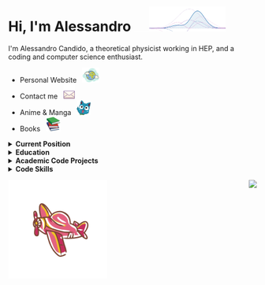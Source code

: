 # Hi, I'm Alessandro <img src="https://raw.githubusercontent.com/AleCandido/AleCandido/master/assets/spacer.png" width="30"/><img src="https://raw.githubusercontent.com/AleCandido/AleCandido/master/assets/psi-small.gif" height="50"/>

I'm Alessandro Candido, a theoretical physicist working in HEP, and a coding and computer science enthusiast.

- Personal Website &nbsp; <a href="http://alecandido.github.io"><img src="https://raw.githubusercontent.com/AleCandido/AleCandido/master/assets/world-icon.png" height="30"/></a>
- Contact me &nbsp; <a href="mailto:candido.ale@gmail.com"><img src="https://raw.githubusercontent.com/AleCandido/AleCandido/master/assets/mail-icon.png" height="30"/></a>
- Anime & Manga &nbsp; <a href="https://myanimelist.net/animelist/Annibale"><img src="https://raw.githubusercontent.com/AleCandido/AleCandido/master/assets/happy-face.png" height="30"/></a>
- Books &nbsp; <a href="https://www.goodreads.com/review/list/120691874?ref=nav_mybooks"><img src="https://raw.githubusercontent.com/AleCandido/AleCandido/master/assets/books.png" height="30"/></a>

<details>
  <summary> <b> Current Position </b> </summary>

## Current Position

<!--At the present time I'm a PhD student at the [University of-->
<!--Milan](https://www.unimi.it/en),-->
<!--a member of the [N3PDF](http://n3pdf.mi.infn.it/) team,-->
<!--and of the [NNPDF](http://nnpdf.mi.infn.it/) collaboration.-->

```yaml
position: PhD
supervisor: S. Forte
start_date: November, 2019
institutions:
  university: Università degli Studi di Milano
  affiliation: INFN
  team: N3PDF
  collaboration: NNPDF
```

<p align="center">
  <a href="https://www.unimi.it/en">
    <img
        src="https://raw.githubusercontent.com/AleCandido/AleCandido/master/assets/unimi_banner.png"
        alt="University of Milan"
        height="60"
      />
  </a>
  <img
      src="https://raw.githubusercontent.com/AleCandido/AleCandido/master/assets/spacer.png"
      width="40"
    />
  <a href="https://www.mi.infn.it/it/">
    <img
        src="https://raw.githubusercontent.com/AleCandido/AleCandido/master/assets/infn_logo.png"
        alt="INFN"
        height="60"
      />
  </a>
  <img
      src="https://raw.githubusercontent.com/AleCandido/AleCandido/master/assets/spacer.png"
      width="40"
    />
  <a href="http://n3pdf.mi.infn.it/">
    <img
        src="https://raw.githubusercontent.com/AleCandido/AleCandido/master/assets/n3pdf_logo.png"
        alt="N3PDF"
        height="60"
      />
  </a>
  <!--<img-->
      <!--src="https://raw.githubusercontent.com/AleCandido/AleCandido/master/assets/spacer.png"-->
      <!--width="40"-->
    <!--/>-->
  <!--<a href="https://erc.europa.eu/">-->
    <!--<img-->
        <!--src="https://raw.githubusercontent.com/AleCandido/AleCandido/master/assets/erc_logo1.png"-->
        <!--alt="ERC"-->
        <!--height="60"-->
      <!--/>-->
  <!--</a>-->
  <img
      src="https://raw.githubusercontent.com/AleCandido/AleCandido/master/assets/spacer.png"
      width="40"
    />
  <a href="http://nnpdf.mi.infn.it/">
    <img
        src="https://raw.githubusercontent.com/AleCandido/AleCandido/master/assets/nnpdf_logo.png"
        alt="NNPDF"
        height="30"
      />
  </a>
</p>

</details>

<details>
  <summary> <b> Education </b> </summary>

## Education

```yaml
Bachelor:
  title: Bachelor of Science (BSc), Physics
  university: University of Pisa (Unipi)
  grade: 110 cum laude
  start-date: September 2014
  finish-date: June 2017

Master:
  title: Master of Science (MSc), Theoretical Physics
  university: University of Pisa (Unipi)
  grade: 110 cum laude
  start-date: September 2017
  finish-date: October 2019
  thesis:
    title: Simplicial quantum gravity with dynamical gauge fields
    supervisor: M. D'Elia

Diploma di Licenza:
  title: Diploma di Licenza (1), Physics
  institution: Scuola Normale Superiore (SNS)
  grade: 100 cum laude (2)
  start-date: September 2014
  finish-date: July 2020
```

`(1)` Custom title by Scuola Normale Superiore, obtained by all the students that
complete the full course; somewhat parallel to a MSc, more on the [SNS
website](https://www.sns.it/en/scuola-normale-superiore/statute-regulations-and-code-of-ethics)  
`(2)` Final grade has been introduced in 2020 at SNS

<p align="center">
  <a href="https://www.unipi.it/index.php/english">
    <img
        src="https://raw.githubusercontent.com/AleCandido/AleCandido/master/assets/unipi_banner.png"
        alt="University of Pisa"
        height="100"
      />
  </a>
  <img
      src="https://raw.githubusercontent.com/AleCandido/AleCandido/master/assets/spacer.png"
      width="80"
    />
  <a href="https://www.sns.it/en">
    <img
        src="https://raw.githubusercontent.com/AleCandido/AleCandido/master/assets/sns_banner.png"
        alt="Scuola Normale Superiore"
        height="100"
      />
  </a>
</p>

</details>

<details>
  <summary> <b> Academic Code Projects </b> </summary>

## Academic Code Projects

### PhD

```yaml
name: yadism - Yet Another DIS Module
subject:
  area: physics
  topic: HEP - QCD
supervisor: S. Forte
collaborators:
  - F. Hekhorn
description: |
  WIP
```

<p align="center">
  <a href="http://n3pdf.github.io/yadism">
    <img
        src="https://raw.githubusercontent.com/N3PDF/yadism/master/docs/_assets/logo/logo.png"
        alt="yadism"
        height="120"
      />
  </a>
  <img
      src="https://raw.githubusercontent.com/AleCandido/AleCandido/master/assets/spacer.png"
      width="40"
    />
  <a href="https://github.com/N3PDF/yadism">
    <img src="https://github-readme-stats.vercel.app/api/pin/?username=N3PDF&repo=yadism" />
  </a>
</p>

```yaml
name: eko - Evolution Kernel Operators
subject:
  area: physics
  topic: HEP - QCD
supervisor: S. Forte
collaborators:
  - F. Hekhorn
description: |
  WIP
```

<p align="center">
  <a href="http://n3pdf.github.io/eko">
    <img
        src="https://raw.githubusercontent.com/N3PDF/eko/master/doc/source/img/Logo.png"
        alt="eko"
        height="120"
      />
  </a>
  <img
      src="https://raw.githubusercontent.com/AleCandido/AleCandido/master/assets/spacer.png"
      width="40"
    />
  <a href="https://github.com/N3PDF/eko">
    <img src="https://github-readme-stats.vercel.app/api/pin/?username=N3PDF&repo=eko" />
  </a>
</p>

### Master Thesis

```yaml
name: CDT 2D
subject:
  area: physics
  topic: quantum gravity
  approach: asymptotic safety
supervisor: M. D'Elia
collaborators:
  - G. Clemente
description: |
  explore the space of discrete space-times in Einstein gravity applying a
  Markov Chain Monte Carlo approach, through the Metropolis-Hastings algorithm

  the considered space is made by Triangulations, suitable to approximate a
  generic space-time with a finite length scale (lattice spacing), with a
  time-sliced structure (so they are called Causal)
original: |
  in this project a 2D simulation has been implemented, with an original
  algorithm for gauge fields introduction (a U(1) gauge field is implemented,
  the algorithm is directly generalizable to SU(2) and U(N))
```

<p align="center">
  <a href="https://github.com/AleCandido/CDT_2D">
    <img src="https://github-readme-stats.vercel.app/api/pin/?username=alecandido&repo=cdt_2d" />
  </a>
</p>

</details>

<details>
  <summary> <b> Code Skills </b> </summary>

## Code Skills

### Languages

- high level: <a href="https://www.python.org/"><img src="https://raw.githubusercontent.com/AleCandido/AleCandido/master/assets/code/python.png" height="15" /></a> <a href="https://developer.mozilla.org/it/docs/Web/JavaScript"><img src="https://raw.githubusercontent.com/AleCandido/AleCandido/master/assets/code/javascript.png" height="20" /></a> (below for shells)
- low level: <a href="https://en.wikipedia.org/wiki/C_(programming_language)"><img src="https://raw.githubusercontent.com/AleCandido/AleCandido/master/assets/code/c.png" height="20" /></a> <a href="https://isocpp.org/"><img src="https://raw.githubusercontent.com/AleCandido/AleCandido/master/assets/code/cpp.png" height="20" /></a> <a href="https://fortran-lang.org/"><img src="https://raw.githubusercontent.com/AleCandido/AleCandido/master/assets/code/fortran.png" height="20" /></a>

### Data (with <a href="https://www.python.org/"><img src="https://raw.githubusercontent.com/AleCandido/AleCandido/master/assets/code/python.png" height="15" /></a>)

- calc: <a href="https://numpy.org/"><img src="https://raw.githubusercontent.com/AleCandido/AleCandido/master/assets/code/numpy.png" height="20" /></a> <a href="https://scipy.org/"><img src="https://raw.githubusercontent.com/AleCandido/AleCandido/master/assets/code/scipy.png" height="20" /></a> <a href="https://pandas.pydata.org/"><img src="https://raw.githubusercontent.com/AleCandido/AleCandido/master/assets/code/pandas.png" height="20" /></a> <a href="https://scikit-learn.org/"><img src="https://raw.githubusercontent.com/AleCandido/AleCandido/master/assets/code/scikit-learn.png" height="20" /></a>
- viz: <a href="https://matplotlib.org/"><img src="https://raw.githubusercontent.com/AleCandido/AleCandido/master/assets/code/matplotlib.png" height="20" /></a> <a href="https://seaborn.pydata.org/"><img src="https://raw.githubusercontent.com/AleCandido/AleCandido/master/assets/code/seaborn.png" height="20" /></a> <a href="https://holoviz.org/"><img src="https://raw.githubusercontent.com/AleCandido/AleCandido/master/assets/code/holoviz.png" height="20" /></a> <a href="https://bokeh.org/"><img src="https://raw.githubusercontent.com/AleCandido/AleCandido/master/assets/code/bokeh.png" height="20" /></a> <a href="https://plotly.com/"><img src="https://raw.githubusercontent.com/AleCandido/AleCandido/master/assets/code/plotly.png" height="20" /></a>
- speed: <a href="https://numba.pydata.org/"><img src="https://raw.githubusercontent.com/AleCandido/AleCandido/master/assets/code/numba.svg" height="20" /></a>
- more: <a href="https://jupyter.org/"><img src="https://raw.githubusercontent.com/AleCandido/AleCandido/master/assets/code/jupyter.png" height="20" /></a> <a href="https://pillow.readthedocs.io/"><img src="https://raw.githubusercontent.com/AleCandido/AleCandido/master/assets/code/pillow.png" height="20" /></a>

### Web

- front-end: <a href="https://www.w3.org/html/"><img src="https://raw.githubusercontent.com/AleCandido/AleCandido/master/assets/code/html.png" height="20" /></a> <a href="https://www.w3.org/TR/CSS/"><img src="https://raw.githubusercontent.com/AleCandido/AleCandido/master/assets/code/css.png" height="20" /></a> <a href="https://bulma.io/"><img src="https://raw.githubusercontent.com/AleCandido/AleCandido/master/assets/code/bulma.png" height="20" /></a> <a href="https://developer.mozilla.org/it/docs/Web/JavaScript"><img src="https://raw.githubusercontent.com/AleCandido/AleCandido/master/assets/code/javascript.png" height="20" /></a> <a href="https://reactjs.org/"><img src="https://raw.githubusercontent.com/AleCandido/AleCandido/master/assets/code/react.png" height="20" /></a>
- back-end: <a href="https://www.djangoproject.com/"><img src="https://raw.githubusercontent.com/AleCandido/AleCandido/master/assets/code/django.png" height="20" /></a>
- ssg: <a href="https://nextjs.org/"><img src="https://raw.githubusercontent.com/AleCandido/AleCandido/master/assets/code/next.png" height="20" /></a>
- native: <a href="https://reactnative.dev/"><img src="https://raw.githubusercontent.com/AleCandido/AleCandido/master/assets/code/react-native.png" height="20" /></a>

### System

- os: <a href="https://www.archlinux.org/"><img src="https://raw.githubusercontent.com/AleCandido/AleCandido/master/assets/code/arch.png" height="20" /></a> <a href="https://www.debian.org/"><img src="https://raw.githubusercontent.com/AleCandido/AleCandido/master/assets/code/debian.png" height="20" /></a> <a href="https://ubuntu.com/"><img src="https://raw.githubusercontent.com/AleCandido/AleCandido/master/assets/code/ubuntu.png" height="20" /></a>
- shell: <a href="https://en.wikipedia.org/wiki/Z_shell"><img src="https://raw.githubusercontent.com/AleCandido/AleCandido/master/assets/code/zsh.png" height="16" /></a> <a href="https://www.gnu.org/software/bash/"><img src="https://raw.githubusercontent.com/AleCandido/AleCandido/master/assets/code/bash.png" height="20" /></a>

### Graphics

- editor: <a href="https://inkscape.org/"><img src="https://raw.githubusercontent.com/AleCandido/AleCandido/master/assets/code/inkscape.png" height="20" /></a> <a href="https://www.gimp.org/"><img src="https://raw.githubusercontent.com/AleCandido/AleCandido/master/assets/code/gimp.png" height="20" /></a>

### More

- versioning: <a href="https://git-scm.com/"><img src="https://raw.githubusercontent.com/AleCandido/AleCandido/master/assets/code/git.png" height="20" /></a> <a href="https://github.com/"><img src="https://raw.githubusercontent.com/AleCandido/AleCandido/master/assets/code/github.png" height="20" /></a>
- text: <a href="https://www.latex-project.org/"><img src="https://raw.githubusercontent.com/AleCandido/AleCandido/master/assets/code/latex.png" height="20" /></a> <a href="https://github.com/AleCandido/AleCandido/blob/master/README.md"><img src="https://raw.githubusercontent.com/AleCandido/AleCandido/master/assets/code/readme.png" height="20" /></a>
- calc: <a href="https://www.wolfram.com/mathematica/"><img src="https://raw.githubusercontent.com/AleCandido/AleCandido/master/assets/code/mathematica.png" height="20" /></a> _(?)_
- _if really needed..._ : <a href="https://www.microsoft.com/en-us/windows/"><img src="https://raw.githubusercontent.com/AleCandido/AleCandido/master/assets/code/windows.png" height="20" /></a> <a href="https://docs.microsoft.com/en-us/windows/wsl/"><img src="https://raw.githubusercontent.com/AleCandido/AleCandido/master/assets/code/wsl.png" height="20" /></a> <a href="https://www.office.com/"><img src="https://raw.githubusercontent.com/AleCandido/AleCandido/master/assets/code/office.png" height="20" /></a>

<a href="https://github.com/anuraghazra/github-readme-stats">
  <img src="https://github-readme-stats.vercel.app/api/top-langs/?username=alecandido&layout=compact" />
</a>
</details>

<p>
<a href="https://alecandido.github.io">
  <img
     src="https://raw.githubusercontent.com/AleCandido/AleCandido/master/assets/plane.gif"
     height="200"
     />
</a>

<a href="https://github.com/anuraghazra/github-readme-stats">
  <img align="right" src="https://github-readme-stats.vercel.app/api?username=alecandido&show_icons=true" />
</a>
</p>
<!-- ![My github stats](https://github-readme-stats.vercel.app/api?username=alecandido&show_icons=true&hide_border=true&title_color=fff&icon_color=79ff97&text_color=9f9f9f&bg_color=151515) -->
